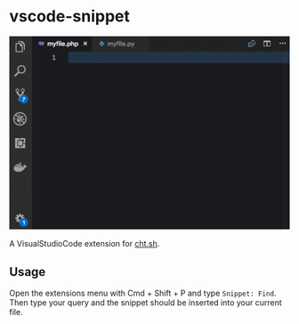 # vscode-snippet

![Preview](preview.gif)

A VisualStudioCode extension for [cht.sh](https://cht.sh/).

## Usage

Open the extensions menu with Cmd + Shift + P and type `Snippet: Find`.
Then type your query and the snippet should be inserted into your current file.